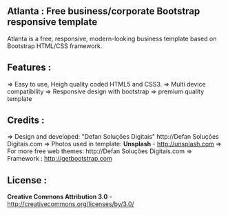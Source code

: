 ## Atlanta : Free business/corporate Bootstrap responsive template

Atlanta is a free, responsive, modern-looking business template based on Bootstrap HTML/CSS framework.

## Features :

=> Easy to use, Heigh quality coded HTML5 and CSS3.
=> Multi device compatibility
=> Responsive design with bootstrap
=> premium quality template

## Credits :

=> Design and developed: "Defan Soluções Digitais" http://Defan Soluções Digitais.com
=> Photos used in template: **Unsplash** - http://unsplash.com
=> For more free web themes: http://Defan Soluções Digitais.com
=> Framework : http://getbootstrap.com

## License :

**Creative Commons Attribution 3.0** - http://creativecommons.org/licenses/by/3.0/
